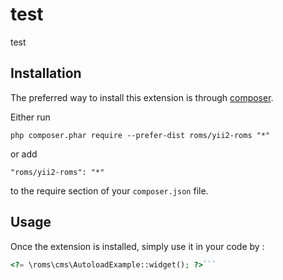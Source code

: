 test
====
test

Installation
------------

The preferred way to install this extension is through [composer](http://getcomposer.org/download/).

Either run

```
php composer.phar require --prefer-dist roms/yii2-roms "*"
```

or add

```
"roms/yii2-roms": "*"
```

to the require section of your `composer.json` file.


Usage
-----

Once the extension is installed, simply use it in your code by  :

```php
<?= \roms\cms\AutoloadExample::widget(); ?>```